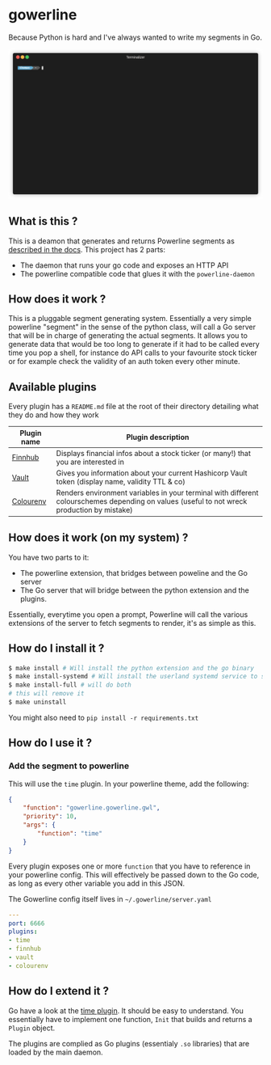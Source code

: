 # gowerline

Because Python is hard and I've always wanted to write my segments in Go.

![Example](https://github.com/thomas-maurice/gowerline/blob/master/_assets/demo.gif)

## What is this ?
This is a deamon that generates and returns Powerline segments as [described in the docs](https://powerline.readthedocs.io/en/master/develop/segments.html).
This project has 2 parts:
* The daemon that runs your go code and exposes an HTTP API
* The powerline compatible code that glues it with the `powerline-daemon`

## How does it work ?
This is a pluggable segment generating system. Essentially a very simple powerline "segment" in the sense
of the python class, will call a Go server that will be in charge of generating the actual segments. It allows you
to generate data that would be too long to generate if it had to be called every time you pop a shell,
for instance do API calls to your favourite stock ticker or for example check the validity of an auth token
every other minute.

## Available plugins

Every plugin has a `README.md` file at the root of their directory detailing what they do and how they work

| Plugin name | Plugin description |
|-------|-------|
| [Finnhub](https://github.com/thomas-maurice/gowerline/blob/master/plugins/finnhub/README.md) | Displays financial infos about a stock ticker (or many!) that you are interested in |
| [Vault](https://github.com/thomas-maurice/gowerline/blob/master/plugins/vault/README.md) | Gives you information about your current Hashicorp Vault token (display name, validity TTL & co) |
| [Colourenv](https://github.com/thomas-maurice/gowerline/blob/master/plugins/colourenv/README.md) | Renders environment variables in your terminal with different colourschemes depending on values (useful to not wreck production by mistake)

## How does it work (on my system) ?
You have two parts to it:
* The powerline extension, that bridges between poweline and the Go server
* The Go server that will bridge between the python extension and the plugins.

Essentially, everytime you open a prompt, Powerline will call the various extensions of the server to
fetch segments to render, it's as simple as this.

## How do I install it ?
```bash
$ make install # Will install the python extension and the go binary
$ make install-systemd # Will install the userland systemd service to start the server
$ make install-full # will do both
# this will remove it
$ make uninstall
```

You might also need to `pip install -r requirements.txt`

## How do I use it ?
### Add the segment to powerline
This will use the `time` plugin. In your powerline theme, add the following:
```json
{
    "function": "gowerline.gowerline.gwl",
    "priority": 10,
    "args": {
        "function": "time"
    }
}
```

Every plugin exposes one or more `function` that you have to reference in your powerline config. This will effectively
be passed down to the Go code, as long as every other variable you add in this JSON.

The Gowerline config itself lives in `~/.gowerline/server.yaml`
```yaml
---
port: 6666
plugins:
- time
- finnhub
- vault
- colourenv
```

## How do I extend it ?
Go have a look at the [time plugin](https://github.com/thomas-maurice/gowerline/blob/master/plugins/time/main.go). It should
be easy to understand. You essentially have to implement one function, `Init` that builds and returns a `Plugin` object.

The plugins are complied as Go plugins (essentialy `.so` libraries) that are loaded by the main daemon.